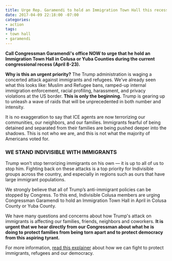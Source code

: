 ```yaml
---
title: Urge Rep. Garamendi to hold an Immigration Town Hall this recess
date: 2017-04-09 22:18:00 -07:00
categories:
- action
tags:
- town hall
- garamendi
---
```


**Call Congressman Garamendi's office NOW to urge that he hold an Immigration Town Hall in Colusa or Yuba Counties during the current congressional recess (April 8-23).**

**Why is this an urgent priority?** The Trump administration is waging a concerted attack against immigrants and refugees. We’ve already seen what this looks like: Muslim and Refugee bans, ramped-up internal immigration enforcement, racial profiling, harassment, and privacy violations at the US border. **This is only the beginning.** Trump is gearing up to unleash a wave of raids that will be unprecedented in both number and intensity.

It is no exaggeration to say that ICE agents are now terrorizing our communities, our neighbors, and our families. Immigrants fearful of being detained and separated from their families are being pushed deeper into the shadows. This is not who we are, and this is not what the majority of Americans voted for.

### WE STAND INDIVISIBLE WITH IMMIGRANTS

Trump won’t stop terrorizing immigrants on his own — it is up to all of us to stop him. Fighting back on these attacks is a top priority for Indivisible groups across the country, and especially in regions such as ours that have large immigrant populations. 

We strongly believe that all of Trump’s anti-immigrant policies can be stopped by Congress. To this end, Indivisible Colusa members are urging Congressman Garamendi to hold an Immigration Town Hall in April in Colusa County or Yuba County. 

We have many questions and concerns about how Trump's attack on immigrants is affecting our families, friends, neighbors and coworkers. **It is urgent that we hear directly from our Congressman about what he is doing to protect families from being torn apart and to protect democracy from this aspiring tyrant.** 

For more information, [read this explainer](https://www.indivisibleguide.com/resource/response-to-immigration-raids-and-other-attacks-against-immigrants-and-refugees/) about how we can fight to protect immigrants, refugees and our democracy.